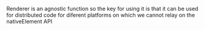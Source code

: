 Renderer is an agnostic function so the key for using it is that it can be used for distributed code for diferent platforms on which we cannot relay on the nativeElement API
